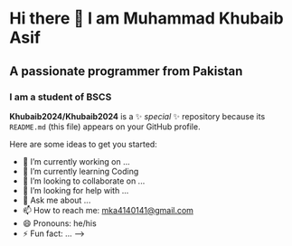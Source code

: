 # Hi there 👋 I am Muhammad Khubaib Asif
## A passionate programmer from Pakistan
### I am a student of BSCS
**Khubaib2024/Khubaib2024** is a ✨ _special_ ✨ repository because its `README.md` (this file) appears on your GitHub profile.

Here are some ideas to get you started:

- 🔭 I’m currently working on ...
- 🌱 I’m currently learning Coding
- 👯 I’m looking to collaborate on ...
- 🤔 I’m looking for help with ...
- 💬 Ask me about ...
- 📫 How to reach me: mka4140141@gmail.com
- 😄 Pronouns: he/his
- ⚡ Fun fact: ...
-->
